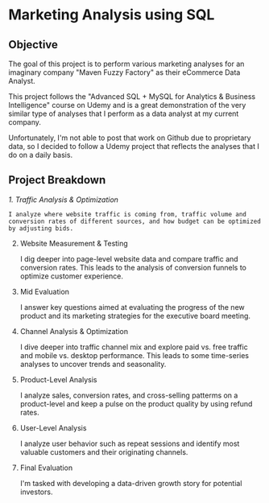 # Marketing Analysis using SQL


## Objective

The goal of this project is to perform various marketing analyses for an imaginary company "Maven Fuzzy Factory" as their eCommerce Data Analyst. 

This project follows the "Advanced SQL + MySQL for Analytics & Business Intelligence" course on Udemy and is a great demonstration of the very similar type of analyses that I perform as a data analyst at my current company. 

Unfortunately, I'm not able to post that work on Github due to proprietary data, so I decided to follow a Udemy project that reflects the analyses that I do on a daily basis. 


## Project Breakdown

*1. Traffic Analysis & Optimization*

    I analyze where website traffic is coming from, traffic volume and conversion rates of different sources, and how budget can be optimized by adjusting bids.

2. Website Measurement & Testing

    I dig deeper into page-level website data and compare traffic and conversion rates. This leads to the analysis of conversion funnels to optimize customer experience.
    
3. Mid Evaluation
    
    I answer key questions aimed at evaluating the progress of the new product and its marketing strategies for the executive board meeting.
    
4. Channel Analysis & Optimization

    I dive deeper into traffic channel mix and explore paid vs. free traffic and mobile vs. desktop performance. This leads to some time-series analyses to uncover trends and
    seasonality.
    
5. Product-Level Analysis
    
    I analyze sales, conversion rates, and cross-selling patterms on a product-level and keep a pulse on the product quality by using refund rates.
    
6. User-Level Analysis

    I analyze user behavior such as repeat sessions and identify most valuable customers and their originating channels.
    
7. Final Evaluation

    I'm tasked with developing a data-driven growth story for potential investors.
